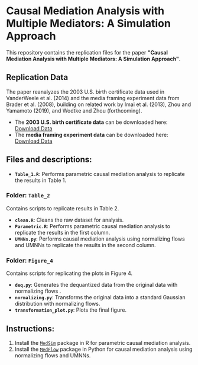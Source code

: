 # Causal Mediation Analysis with Multiple Mediators: A Simulation Approach

This repository contains the replication files for the paper **"Causal Mediation Analysis with Multiple Mediators: A Simulation Approach"**.

## Replication Data

The paper reanalyzes the 2003 U.S. birth certificate data used in VanderWeele et al. (2014) and the media framing experiment data from Brader et al. (2008), building on related work by Imai et al. (2013), Zhou and Yamamoto (2019), and Wodtke and Zhou (forthcoming).

- The **2003 U.S. birth certificate data** can be downloaded here: [Download Data](https://data.nber.org/lbid/2003/linkco2003us_den.csv.zip)  
- The **media framing experiment data** can be downloaded here: [Download Data](https://dataverse.harvard.edu/dataset.xhtml?persistentId=doi:10.7910/DVN/OU6D17)


## Files and descriptions:

- **`Table_1.R`**: Performs parametric causal mediation analysis to replicate the results in Table 1.

### Folder: `Table_2`
Contains scripts to replicate results in Table 2.

- **`clean.R`**: Cleans the raw dataset for analysis.
- **`Parametric.R`**: Performs parametric causal mediation analysis to replicate the results in the first column.
- **`UMNNs.py`**: Performs causal mediation analysis using normalizing flows and UMNNs to replicate the results in the second column.

### Folder: `Figure_4`
Contains scripts for replicating the plots in Figure 4.

- **`deq.py`**: Generates the dequantized data from the original data with normalizing flows .
- **`normalizing.py`**: Transforms the original data into a standard Gaussian distribution with normalizing flows.
- **`transformation_plot.py`**: Plots the final figure.

## Instructions:

1. Install the [`MedSim`](https://github.com/JesseZhou-1/medsim) package in R for parametric causal mediation analysis.
2. Install the [`MedFlow`](https://github.com/JesseZhou-1/medflow) package in Python for causal mediation analysis using normalizing flows and UMNNs.
